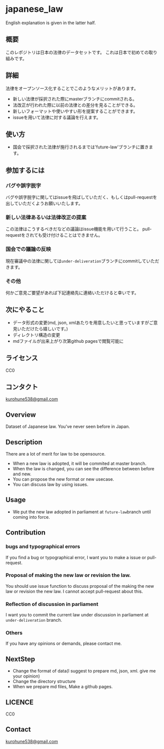 # japanese_law
English explanation is given in the latter half.

## 概要
このレポジトリは日本の法律のデータセットです。
これは日本で初めての取り組みです。

## 詳細
法律をオープンソース化することでこのようなメリットがあります。
- 新しい法律が採択された際にmasterブランチにcommitされる。
- 法改正が行われた際に以前の法律との差分を見ることができる。
- 新しいフォーマットや使いやすい形を提案することができます。
- issueを用いて法律に対する議論を行えます。

## 使い方
- 国会で採択された法律が施行されるまでは'future-law'ブランチに置きます。

## 参加するには

### バグや誤字脱字
バグや誤字脱字に関してはissueを飛ばしていただく、もしくはpull-requestを出していただくようお願いいたします。

### 新しい法律あるいは法律改正の提案
この法律はこうするべきだなどの議論はissue機能を用いて行うこと。
pull-requestをされても受け付けることはできません。

### 国会での議論の反映
現在審議中の法律に関しては`under-deliveration`ブランチにcommitしていただきます。

### その他
何かご意見ご要望があれば下記連絡先に連絡いただけると幸いです。

## 次にやること
- データ形式の変更(md, json, xmlあたりを用意したいと思っていますがご意見いただけたら嬉しいです。)
- ディレクトリ構造の変更
- mdファイルが出来上がり次第github pagesで閲覧可能に

## ライセンス
CC0

## コンタクト
kurohune538@gmail.com


## Overview
Dataset of Japanese law. 
You've never seen before in Japan.

## Description
There are a lot of merit for law to be opensource.
- When a new law is adopted, it will be commited at master branch.
- When the law is changed, you can see the difference between before and new.
- You can propose the new format or new usecase.
- You can discuss law by using issues.

## Usage
- We put the new law adopted in parliament at `future-law`branch until coming into force.

## Contribution

### bugs and typographical errors
If you find a bug or typographical error, I want you to make a issue or pull-request.

### Proposal of making the new law or revision the law.
You should use issue function to discuss proposal of the making the new law or revision the new law.
I cannot accept pull-request about this.

### Reflection of discussion in parliament
I want you to commit the current law under discussion in parliament at `under-deliveration` branch.

### Others
If you have any opinions or demands, please contact me.

## NextStep
- Change the format of data(I suggest to prepare md, json, xml. give me your opinion)
- Change the directory structure
- When we prepare md files, Make a github pages.

## LICENCE
CC0

## Contact
kurohune538@gmail.com

